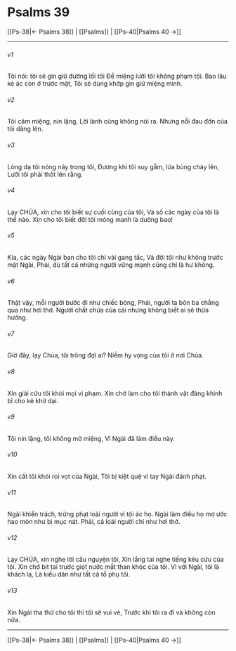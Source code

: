 # Psalms 39

[[Ps-38|← Psalms 38]] | [[Psalms]] | [[Ps-40|Psalms 40 →]]
***



###### v1 
Tôi nói: tôi sẽ gìn giữ đường lối tôi Để miệng lưỡi tôi không phạm tội. Bao lâu kẻ ác còn ở trước mặt, Tôi sẽ dùng khớp gìn giữ miệng mình. 

###### v2 
Tôi câm miệng, nín lặng, Lời lành cũng không nói ra. Nhưng nỗi đau đớn của tôi dâng lên. 

###### v3 
Lòng dạ tôi nóng nảy trong tôi, Đương khi tôi suy gẫm, lửa bùng cháy lên, Lưỡi tôi phải thốt lên rằng. 

###### v4 
Lạy CHÚA, xin cho tôi biết sự cuối cùng của tôi, Và số các ngày của tôi là thể nào. Xin cho tôi biết đời tôi mỏng manh là dường bao! 

###### v5 
Kìa, các ngày Ngài ban cho tôi chỉ vài gang tấc, Và đời tôi như không trước mặt Ngài, Phải, dù tất cả những người vững mạnh cũng chỉ là hư không. 

###### v6 
Thật vậy, mỗi người bước đi như chiếc bóng, Phải, người ta bôn ba chẳng qua như hơi thở. Người chất chứa của cải nhưng không biết ai sẽ thừa hưởng. 

###### v7 
Giờ đây, lạy Chúa, tôi trông đợi ai? Niềm hy vọng của tôi ở nơi Chúa. 

###### v8 
Xin giải cứu tôi khỏi mọi vi phạm. Xin chớ làm cho tôi thành vật đáng khinh bỉ cho kẻ khờ dại. 

###### v9 
Tôi nín lặng, tôi không mở miệng, Vì Ngài đã làm điều này. 

###### v10 
Xin cất tôi khỏi roi vọt của Ngài, Tôi bị kiệt quệ vì tay Ngài đánh phạt. 

###### v11 
Ngài khiển trách, trừng phạt loài người vì tội ác họ. Ngài làm điều họ mơ ước hao mòn như bị mục nát. Phải, cả loài người chỉ như hơi thở. 

###### v12 
Lạy CHÚA, xin nghe lời cầu nguyện tôi, Xin lắng tai nghe tiếng kêu cứu của tôi. Xin chớ bịt tai trước giọt nước mắt than khóc của tôi. Vì với Ngài, tôi là khách lạ, Là kiều dân như tất cả tổ phụ tôi. 

###### v13 
Xin Ngài tha thứ cho tôi thì tôi sẽ vui vẻ, Trước khi tôi ra đi và không còn nữa.

***
[[Ps-38|← Psalms 38]] | [[Psalms]] | [[Ps-40|Psalms 40 →]]

